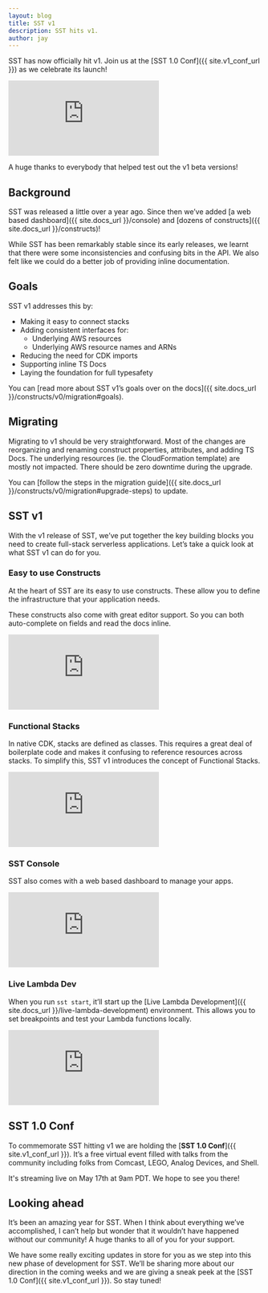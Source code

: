 ```yaml
---
layout: blog
title: SST v1
description: SST hits v1.
author: jay
---
```


SST has now officially hit v1. Join us at the [SST 1.0 Conf]({{ site.v1_conf_url }}) as we celebrate its launch!

<div class="youtube-container">
  <iframe src="https://www.youtube-nocookie.com/embed/hru_qLt2-ug" frameborder="0" allow="accelerometer; autoplay; clipboard-write; encrypted-media; gyroscope; picture-in-picture" allowfullscreen></iframe>
</div>

A huge thanks to everybody that helped test out the v1 beta versions!

## Background

SST was released a little over a year ago. Since then we’ve added [a web based dashboard]({{ site.docs_url }}/console) and [dozens of constructs]({{ site.docs_url }}/constructs)!

While SST has been remarkably stable since its early releases, we learnt that there were some inconsistencies and confusing bits in the API. We also felt like we could do a better job of providing inline documentation.

## Goals

SST v1 addresses this by:

- Making it easy to connect stacks
- Adding consistent interfaces for:
    - Underlying AWS resources
    - Underlying AWS resource names and ARNs
- Reducing the need for CDK imports
- Supporting inline TS Docs
- Laying the foundation for full typesafety

You can [read more about SST v1’s goals over on the docs]({{ site.docs_url }}/constructs/v0/migration#goals).

## Migrating

Migrating to v1 should be very straightforward. Most of the changes are reorganizing and renaming construct properties, attributes, and adding TS Docs. The underlying resources (ie. the CloudFormation template) are mostly not impacted. There should be zero downtime during the upgrade.

You can [follow the steps in the migration guide]({{ site.docs_url }}/constructs/v0/migration#upgrade-steps) to update.

## SST v1

With the v1 release of SST, we’ve put together the key building blocks you need to create full-stack serverless applications. Let’s take a quick look at what SST v1 can do for you.

### Easy to use Constructs

At the heart of SST are its easy to use constructs. These allow you to define the infrastructure that your application needs.

These constructs also come with great editor support. So you can both auto-complete on fields and read the docs inline.

<div class="youtube-container">
  <iframe src="https://www.youtube-nocookie.com/embed/pfMeaPyPydo" frameborder="0" allow="accelerometer; autoplay; clipboard-write; encrypted-media; gyroscope; picture-in-picture" allowfullscreen></iframe>
</div>

### Functional Stacks

In native CDK, stacks are defined as classes. This requires a great deal of boilerplate code and makes it confusing to reference resources across stacks. To simplify this, SST v1 introduces the concept of Functional Stacks.

<div class="youtube-container">
  <iframe src="https://www.youtube-nocookie.com/embed/cqzgAJvUQCg" frameborder="0" allow="accelerometer; autoplay; clipboard-write; encrypted-media; gyroscope; picture-in-picture" allowfullscreen></iframe>
</div>

### SST Console

SST also comes with a web based dashboard to manage your apps.

<div class="youtube-container">
  <iframe src="https://www.youtube-nocookie.com/embed/QvNMM5hpO3M" frameborder="0" allow="accelerometer; autoplay; clipboard-write; encrypted-media; gyroscope; picture-in-picture" allowfullscreen></iframe>
</div>

### Live Lambda Dev

When you run `sst start`, it’ll start up the [Live Lambda Development]({{ site.docs_url }}/live-lambda-development) environment. This allows you to set breakpoints and test your Lambda functions locally.

<div class="youtube-container">
  <iframe src="https://www.youtube-nocookie.com/embed/2w4A06IsBlU" frameborder="0" allow="accelerometer; autoplay; clipboard-write; encrypted-media; gyroscope; picture-in-picture" allowfullscreen></iframe>
</div>

## SST 1.0 Conf

To commemorate SST hitting v1 we are holding the [**SST 1.0 Conf**]({{ site.v1_conf_url }}). It’s a free virtual event filled with talks from the community including folks from Comcast, LEGO, Analog Devices, and Shell.

It's streaming live on May 17th at 9am PDT. We hope to see you there!

## Looking ahead

It’s been an amazing year for SST. When I think about everything we’ve accomplished, I can’t help but wonder that it wouldn’t have happened without our community! A huge thanks to all of you for your support.

We have some really exciting updates in store for you as we step into this new phase of development for SST. We’ll be sharing more about our direction in the coming weeks and we are giving a sneak peek at the [SST 1.0 Conf]({{ site.v1_conf_url }}). So stay tuned!
